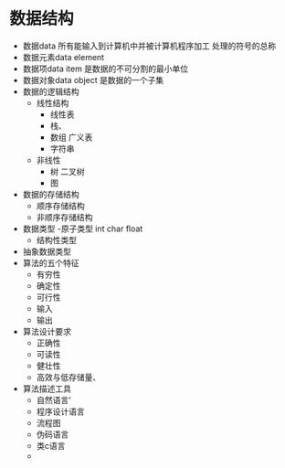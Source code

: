 # 数据结构
- 数据data 所有能输入到计算机中并被计算机程序加工 处理的符号的总称
- 数据元素data element
- 数据项data item 是数据的不可分割的最小单位
- 数据对象data object 是数据的一个子集
- 数据的逻辑结构
  - 线性结构
    - 线性表
    - 栈、
    - 数组 广义表
    - 字符串
  - 非线性
    - 树 二叉树
    - 图
- 数据的存储结构
  - 顺序存储结构
  - 非顺序存储结构
- 数据类型
  -原子类型 int char float
  - 结构性类型
- 抽象数据类型
- 算法的五个特征
  - 有穷性
  - 确定性
  - 可行性
  - 输入
  - 输出
- 算法设计要求
  - 正确性
  - 可读性
  - 健壮性
  - 高效与低存储量、
- 算法描述工具
  - 自然语言‘
  - 程序设计语言
  - 流程图
  - 伪码语言
  - 类c语言
  - 